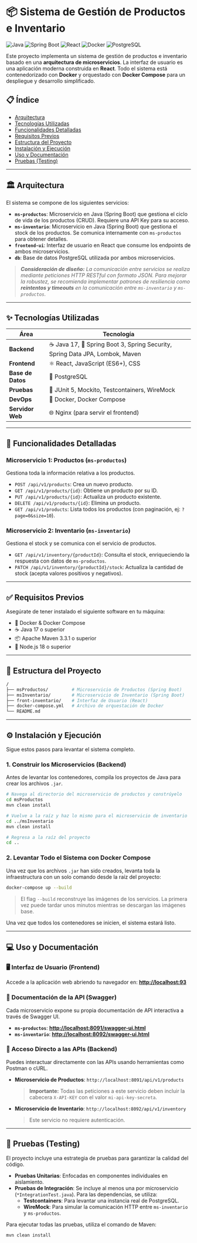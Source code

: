 # 📦 Sistema de Gestión de Productos e Inventario

![Java](https://img.shields.io/badge/Java-17-blue)
![Spring Boot](https://img.shields.io/badge/Spring%20Boot-3-brightgreen)
![React](https://img.shields.io/badge/React-18-blueviolet)
![Docker](https://img.shields.io/badge/Docker-black?logo=docker&logoColor=blue)
![PostgreSQL](https://img.shields.io/badge/PostgreSQL-white?logo=postgresql&logoColor=blue)

Este proyecto implementa un sistema de gestión de productos e inventario basado en una **arquitectura de microservicios**. La interfaz de usuario es una aplicación moderna construida en **React**. Todo el sistema está contenedorizado con **Docker** y orquestado con **Docker Compose** para un despliegue y desarrollo simplificado.

## 📋 Índice

* [Arquitectura](#-arquitectura)
* [Tecnologías Utilizadas](#-tecnologías-utilizadas)
* [Funcionalidades Detalladas](#-funcionalidades-detalladas)
* [Requisitos Previos](#-requisitos-previos)
* [Estructura del Proyecto](#-estructura-del-proyecto)
* [Instalación y Ejecución](#-instalación-y-ejecución)
* [Uso y Documentación](#-uso-y-documentación)
* [Pruebas (Testing)](#-pruebas-testing)

---

## 🏛️ Arquitectura

El sistema se compone de los siguientes servicios:

* **`ms-productos`**: Microservicio en Java (Spring Boot) que gestiona el ciclo de vida de los productos (CRUD). Requiere una API Key para su acceso.
* **`ms-inventario`**: Microservicio en Java (Spring Boot) que gestiona el stock de los productos. Se comunica internamente con `ms-productos` para obtener detalles.
* **`frontend-ui`**: Interfaz de usuario en React que consume los endpoints de ambos microservicios.
* **`db`**: Base de datos PostgreSQL utilizada por ambos microservicios.

> _**Consideración de diseño:** La comunicación entre servicios se realiza mediante peticiones HTTP RESTful con formato JSON. Para mejorar la robustez, se recomienda implementar patrones de resiliencia como **reintentos y timeouts** en la comunicación entre `ms-inventario` y `ms-productos`._

---

## ✨ Tecnologías Utilizadas

| Área              | Tecnología                                                                                          |
| ----------------- | --------------------------------------------------------------------------------------------------- |
| **Backend** | ☕ Java 17, 🌱 Spring Boot 3, Spring Security, Spring Data JPA, Lombok, Maven                        |
| **Frontend** | ⚛️ React, JavaScript (ES6+), CSS                                                                    |
| **Base de Datos** | 🐘 PostgreSQL                                                                                       |
| **Pruebas** | 🧪 JUnit 5, Mockito, Testcontainers, WireMock                                                       |
| **DevOps** | 🐳 Docker, Docker Compose                                                                           |
| **Servidor Web** | 🌐 Nginx (para servir el frontend)                                                                  |

---

## 🚀 Funcionalidades Detalladas

### Microservicio 1: Productos (`ms-productos`)

Gestiona toda la información relativa a los productos.

* `POST /api/v1/products`: Crea un nuevo producto.
* `GET /api/v1/products/{id}`: Obtiene un producto por su ID.
* `PUT /api/v1/products/{id}`: Actualiza un producto existente.
* `DELETE /api/v1/products/{id}`: Elimina un producto.
* `GET /api/v1/products`: Lista todos los productos (con paginación, ej: `?page=0&size=10`).

### Microservicio 2: Inventario (`ms-inventario`)

Gestiona el stock y se comunica con el servicio de productos.

* `GET /api/v1/inventory/{productId}`: Consulta el stock, enriqueciendo la respuesta con datos de `ms-productos`.
* `PATCH /api/v1/inventory/{productId}/stock`: Actualiza la cantidad de stock (acepta valores positivos y negativos).

---

## ✅ Requisitos Previos

Asegúrate de tener instalado el siguiente software en tu máquina:

* 🐳 Docker & Docker Compose
* ☕ Java 17 o superior
* 📦 Apache Maven 3.3.1 o superior
* 📜 Node.js 18 o superior

---

## 📁 Estructura del Proyecto

```bash
/
├── msProductos/         # Microservicio de Productos (Spring Boot)
├── msInventario/        # Microservicio de Inventario (Spring Boot)
├── front-inventario/    # Interfaz de Usuario (React)
├── docker-compose.yml   # Archivo de orquestación de Docker
└── README.md
```

---

## ⚙️ Instalación y Ejecución

Sigue estos pasos para levantar el sistema completo.

### 1. Construir los Microservicios (Backend)

Antes de levantar los contenedores, compila los proyectos de Java para crear los archivos `.jar`.

```bash
# Navega al directorio del microservicio de productos y constrúyelo
cd msProductos
mvn clean install

# Vuelve a la raíz y haz lo mismo para el microservicio de inventario
cd ../msInventario
mvn clean install

# Regresa a la raíz del proyecto
cd ..
```

### 2. Levantar Todo el Sistema con Docker Compose

Una vez que los archivos `.jar` han sido creados, levanta toda la infraestructura con un solo comando desde la raíz del proyecto:

```bash
docker-compose up --build
```

> El flag `--build` reconstruye las imágenes de los servicios. La primera vez puede tardar unos minutos mientras se descargan las imágenes base.

Una vez que todos los contenedores se inicien, el sistema estará listo.

---

## 💻 Uso y Documentación

### 🖥️ Interfaz de Usuario (Frontend)

Accede a la aplicación web abriendo tu navegador en:
**[http://localhost:93](http://localhost:93)**

### 📖 Documentación de la API (Swagger)

Cada microservicio expone su propia documentación de API interactiva a través de Swagger UI.

* **`ms-productos`**: **[http://localhost:8091/swagger-ui.html](http://localhost:8091/swagger-ui.html)**
* **`ms-inventario`**: **[http://localhost:8092/swagger-ui.html](http://localhost:8092/swagger-ui.html)**

### 🔑 Acceso Directo a las APIs (Backend)

Puedes interactuar directamente con las APIs usando herramientas como Postman o cURL.

* **Microservicio de Productos**: `http://localhost:8091/api/v1/products`
    > **Importante:** Todas las peticiones a este servicio deben incluir la cabecera `X-API-KEY` con el valor `mi-api-key-secreta`.

* **Microservicio de Inventario**: `http://localhost:8092/api/v1/inventory`
    > Este servicio no requiere autenticación.

---

## 🧪 Pruebas (Testing)

El proyecto incluye una estrategia de pruebas para garantizar la calidad del código.

* **Pruebas Unitarias**: Enfocadas en componentes individuales en aislamiento.
* **Pruebas de Integración**: Se incluye al menos una por microservicio (`*IntegrationTest.java`). Para las dependencias, se utiliza:
    * **Testcontainers**: Para levantar una instancia real de PostgreSQL.
    * **WireMock**: Para simular la comunicación HTTP entre `ms-inventario` y `ms-productos`.

Para ejecutar todas las pruebas, utiliza el comando de Maven:

```bash
mvn clean install
